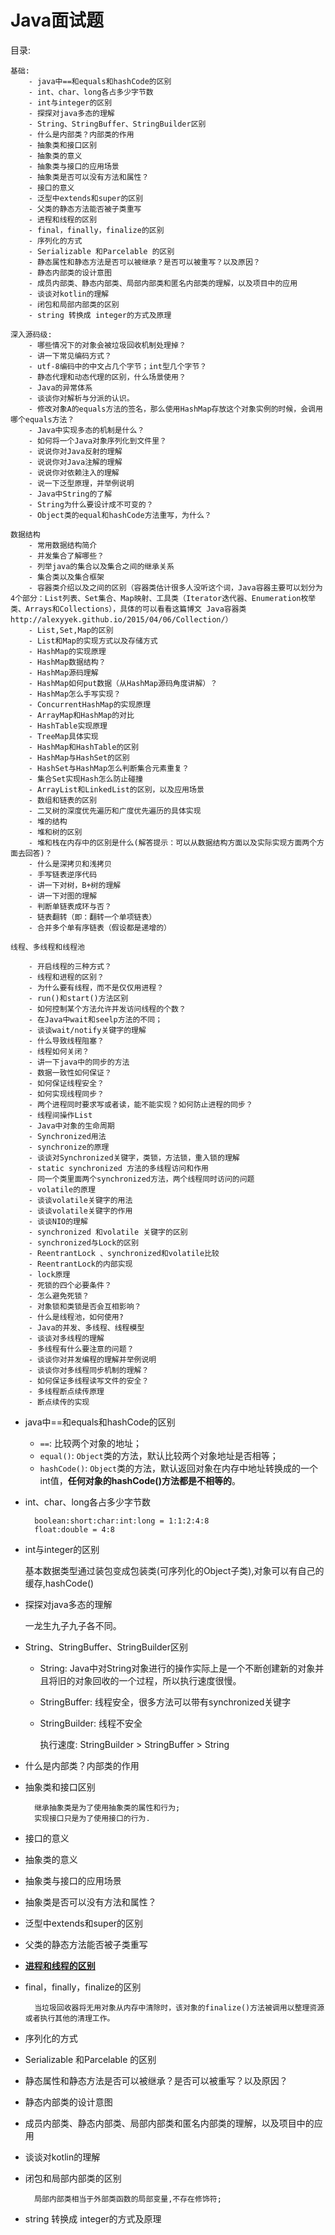 # Java面试题 #
目录: 

	基础:
		- java中==和equals和hashCode的区别
		- int、char、long各占多少字节数
		- int与integer的区别
		- 探探对java多态的理解
		- String、StringBuffer、StringBuilder区别
		- 什么是内部类？内部类的作用
		- 抽象类和接口区别
		- 抽象类的意义
		- 抽象类与接口的应用场景
		- 抽象类是否可以没有方法和属性？
		- 接口的意义
		- 泛型中extends和super的区别
		- 父类的静态方法能否被子类重写
		- 进程和线程的区别
		- final，finally，finalize的区别
		- 序列化的方式
		- Serializable 和Parcelable 的区别
		- 静态属性和静态方法是否可以被继承？是否可以被重写？以及原因？
		- 静态内部类的设计意图
		- 成员内部类、静态内部类、局部内部类和匿名内部类的理解，以及项目中的应用
		- 谈谈对kotlin的理解
		- 闭包和局部内部类的区别
		- string 转换成 integer的方式及原理

	深入源码级:
		- 哪些情况下的对象会被垃圾回收机制处理掉？
		- 讲一下常见编码方式？
		- utf-8编码中的中文占几个字节；int型几个字节？
		- 静态代理和动态代理的区别，什么场景使用？
		- Java的异常体系
		- 谈谈你对解析与分派的认识。
		- 修改对象A的equals方法的签名，那么使用HashMap存放这个对象实例的时候，会调用哪个equals方法？
		- Java中实现多态的机制是什么？
		- 如何将一个Java对象序列化到文件里？
		- 说说你对Java反射的理解
		- 说说你对Java注解的理解
		- 说说你对依赖注入的理解
		- 说一下泛型原理，并举例说明
		- Java中String的了解
		- String为什么要设计成不可变的？
		- Object类的equal和hashCode方法重写，为什么？

	数据结构
		- 常用数据结构简介
		- 并发集合了解哪些？
		- 列举java的集合以及集合之间的继承关系
		- 集合类以及集合框架
		- 容器类介绍以及之间的区别（容器类估计很多人没听这个词，Java容器主要可以划分为4个部分：List列表、Set集合、Map映射、工具类（Iterator迭代器、Enumeration枚举类、Arrays和Collections），具体的可以看看这篇博文 Java容器类 http://alexyyek.github.io/2015/04/06/Collection/）
		- List,Set,Map的区别
		- List和Map的实现方式以及存储方式
		- HashMap的实现原理
		- HashMap数据结构？
		- HashMap源码理解
		- HashMap如何put数据（从HashMap源码角度讲解）？
		- HashMap怎么手写实现？
		- ConcurrentHashMap的实现原理
		- ArrayMap和HashMap的对比
		- HashTable实现原理
		- TreeMap具体实现
		- HashMap和HashTable的区别
		- HashMap与HashSet的区别
		- HashSet与HashMap怎么判断集合元素重复？
		- 集合Set实现Hash怎么防止碰撞
		- ArrayList和LinkedList的区别，以及应用场景
		- 数组和链表的区别
		- 二叉树的深度优先遍历和广度优先遍历的具体实现
		- 堆的结构
		- 堆和树的区别
		- 堆和栈在内存中的区别是什么(解答提示：可以从数据结构方面以及实际实现方面两个方面去回答)？
		- 什么是深拷贝和浅拷贝
		- 手写链表逆序代码
		- 讲一下对树，B+树的理解
		- 讲一下对图的理解
		- 判断单链表成环与否？
		- 链表翻转（即：翻转一个单项链表）
		- 合并多个单有序链表（假设都是递增的）
	
	线程、多线程和线程池

		- 开启线程的三种方式？
		- 线程和进程的区别？
		- 为什么要有线程，而不是仅仅用进程？
		- run()和start()方法区别
		- 如何控制某个方法允许并发访问线程的个数？
		- 在Java中wait和seelp方法的不同；
		- 谈谈wait/notify关键字的理解
		- 什么导致线程阻塞？
		- 线程如何关闭？
		- 讲一下java中的同步的方法
		- 数据一致性如何保证？
		- 如何保证线程安全？
		- 如何实现线程同步？
		- 两个进程同时要求写或者读，能不能实现？如何防止进程的同步？
		- 线程间操作List
		- Java中对象的生命周期
		- Synchronized用法
		- synchronize的原理
		- 谈谈对Synchronized关键字，类锁，方法锁，重入锁的理解
		- static synchronized 方法的多线程访问和作用
		- 同一个类里面两个synchronized方法，两个线程同时访问的问题
		- volatile的原理
		- 谈谈volatile关键字的用法
		- 谈谈volatile关键字的作用
		- 谈谈NIO的理解
		- synchronized 和volatile 关键字的区别
		- synchronized与Lock的区别
		- ReentrantLock 、synchronized和volatile比较
		- ReentrantLock的内部实现
		- lock原理
		- 死锁的四个必要条件？
		- 怎么避免死锁？
		- 对象锁和类锁是否会互相影响？
		- 什么是线程池，如何使用?
		- Java的并发、多线程、线程模型
		- 谈谈对多线程的理解
		- 多线程有什么要注意的问题？
		- 谈谈你对并发编程的理解并举例说明
		- 谈谈你对多线程同步机制的理解？
		- 如何保证多线程读写文件的安全？
		- 多线程断点续传原理
		- 断点续传的实现


- java中==和equals和hashCode的区别

	- `==`: 比较两个对象的地址；
	- `equal()`: `Object`类的方法，默认比较两个对象地址是否相等；
	- `hashCode()`: `Object`类的方法，默认返回对象在内存中地址转换成的一个int值，**任何对象的hashCode()方法都是不相等的**。



- int、char、long各占多少字节数
	
		boolean:short:char:int:long = 1:1:2:4:8
		float:double = 4:8

- int与integer的区别

	基本数据类型通过装包变成包装类(可序列化的Object子类),对象可以有自己的缓存,hashCode()

- 探探对java多态的理解

	一龙生九子九子各不同。

- String、StringBuffer、StringBuilder区别
	
	- String: Java中对String对象进行的操作实际上是一个不断创建新的对象并且将旧的对象回收的一个过程，所以执行速度很慢。
	- StringBuffer: 线程安全，很多方法可以带有synchronized关键字
	- StringBuilder: 线程不安全
	
		执行速度: StringBuilder > StringBuffer > String
		

- 什么是内部类？内部类的作用
- 抽象类和接口区别

		继承抽象类是为了使用抽象类的属性和行为;
		实现接口只是为了使用接口的行为.
- 接口的意义
- 抽象类的意义
- 抽象类与接口的应用场景
- 抽象类是否可以没有方法和属性？


- 泛型中extends和super的区别


- 父类的静态方法能否被子类重写


- [**进程和线程的区别**](http://blog.csdn.net/sunhuaqiang1/article/details/52687518)
- final，finally，finalize的区别

		当垃圾回收器将无用对象从内存中清除时，该对象的finalize()方法被调用以整理资源或者执行其他的清理工作。

- 序列化的方式


- Serializable 和Parcelable 的区别


- 静态属性和静态方法是否可以被继承？是否可以被重写？以及原因？


- 静态内部类的设计意图


- 成员内部类、静态内部类、局部内部类和匿名内部类的理解，以及项目中的应用


- 谈谈对kotlin的理解


- 闭包和局部内部类的区别
	
		局部内部类相当于外部类函数的局部变量,不存在修饰符;
		
		

- string 转换成 integer的方式及原理